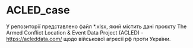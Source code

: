 # ACLED_case
У репозиторії представлено файл *.xlsx, який містить дані проєкту The Armed Conflict Location &amp; Event Data Project (ACLED) - https://acleddata.com/ щодо військової агресії рф проти України.

